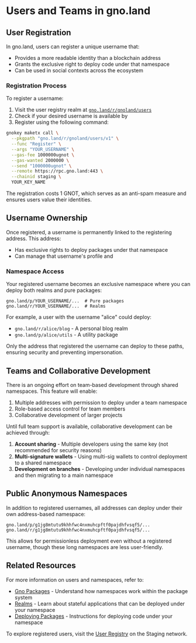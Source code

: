 # Users and Teams in gno.land

## User Registration

In gno.land, users can register a unique username that:
- Provides a more readable identity than a blockchain address
- Grants the exclusive right to deploy code under that namespace
- Can be used in social contexts across the ecosystem

### Registration Process

To register a username:

1. Visit the user registry realm at [`gno.land/r/gnoland/users`](https://gno.land/r/gnoland/users)
2. Check if your desired username is available by 
3. Register using the following command:

```bash
gnokey maketx call \
  --pkgpath "gno.land/r/gnoland/users/v1" \
  --func "Register" \
  --args "YOUR_USERNAME" \
  --gas-fee 1000000ugnot \
  --gas-wanted 2000000 \
  --send "1000000ugnot" \
  --remote https://rpc.gno.land:443 \
  --chainid staging \
  YOUR_KEY_NAME
```

The registration costs 1 GNOT, which serves as an anti-spam measure and ensures users value their identities.

## Username Ownership

Once registered, a username is permanently linked to the registering address. This address:

- Has exclusive rights to deploy packages under that namespace
- Can manage that username's profile and
<!-- - XXX: Can transfer ownership, when we decide how we want to propose this -->

### Namespace Access

Your registered username becomes an exclusive namespace where you can deploy both realms and pure packages:

```
gno.land/p/YOUR_USERNAME/...  # Pure packages
gno.land/r/YOUR_USERNAME/...  # Realms
```

For example, a user with the username "alice" could deploy:
- `gno.land/r/alice/blog` - A personal blog realm
- `gno.land/p/alice/utils` - A utility package

Only the address that registered the username can deploy to these paths, ensuring security and preventing impersonation.

## Teams and Collaborative Development

There is an ongoing effort on team-based development through shared namespaces. This feature will enable:

1. Multiple addresses with permission to deploy under a team namespace
2. Role-based access control for team members
3. Collaborative development of larger projects

Until full team support is available, collaborative development can be achieved through:

1. **Account sharing** - Multiple developers using the same key (not recommended for security reasons)
2. **Multi-signature wallets** - Using multi-sig wallets to control deployment to a shared namespace
3. **Development on branches** - Developing under individual namespaces and then migrating to a main namespace

## Public Anonymous Namespaces

In addition to registered usernames, all addresses can deploy under their own address-based namespace:

```
gno.land/p/g1jg8mtutu9khhfwc4nxmuhcpftf0pajdhfvsqf5/...
gno.land/r/g1jg8mtutu9khhfwc4nxmuhcpftf0pajdhfvsqf5/...
```

This allows for permissionless deployment even without a registered username, though these long namespaces are less user-friendly.

## Related Resources

For more information on users and namespaces, refer to:

- [Gno Packages](./gno-packages.md) - Understand how namespaces work within the package system
- [Realms](./realms.md) - Learn about stateful applications that can be deployed under your namespace
- [Deploying Packages](../builders/deploy-packages.md) - Instructions for deploying code under your namespace

To explore registered users, visit the [User Registry](https://gno.land/r/gnoland/users/v1) on the Staging network.
